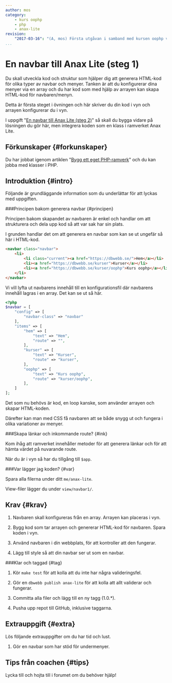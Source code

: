 ```yaml
---
author: mos
category:
    - kurs oophp
    - php
    - anax-lite
revision:
    "2017-03-16": "(A, mos) Första utgåvan i samband med kursen oophp v3."
...
```

En navbar till Anax Lite (steg 1)
==================================

Du skall utveckla kod och struktur som hjälper dig att generera HTML-kod för olika typer av navbar och menyer. Tanken är att du konfigurerar dina menyer via en array och du har kod som med hjälp av arrayen kan skapa HTML-kod för navbaren/menyn.

Detta är första steget i övningen och här skriver du din kod i vyn och arrayen konfigurerar du i vyn.

<!--more-->

I uppgift "[En navbar till Anax Lite (steg 2)](uppgift/en-navbar-till-anax-lite-steg-2)" så skall du bygga vidare på lösningen du gör här, men integrera koden som en klass i ramverket Anax Lite.



Förkunskaper {#forkunskaper}
-----------------------

Du har jobbat igenom artiklen "[Bygg ett eget PHP-ramverk](kunskap/bygg-ett-eget-php-ramverk)" och du kan jobba med klasser i PHP.



Introduktion {#intro}
-----------------------

Följande är grundläggande information som du underlättar för att lyckas med uppgiften.



###Principen bakom generera navbar {#principen}

Principen bakom skapandet av navbaren är enkel och handlar om att strukturera och dela upp kod så att var sak har sin plats.

I grunden handlar det om att generera en navbar som kan se ut ungefär så här i HTML-kod.

```html
<navbar class="navbar">
    <li>
        <li class="current"><a href="https://dbwebb.se/">Hem</a></li>
        <li><a href="https://dbwebb.se/kurser">Kurser</a></li>
        <li><a href="https://dbwebb.se/kurser/oophp">Kurs oophp</a></li>
    </li>
</navbar>
```

Vi vill lyfta ut navbarens innehåll till en konfigurationsfil där navbarens innehåll lagras i en array. Det kan se ut så här.


```php
<?php
$navbar = [
    "config" => [
        "navbar-class" => "navbar"
    ],
    "items" => [
        "hem" => [
            "text" => "Hem",
            "route" => "",
        ],
        "kurser" => [
            "text" => "Kurser",
            "route" => "kurser",
        ],
        "oophp" => [
            "text" => "Kurs oophp",
            "route" => "kurser/oophp",
        ],
    ]
];
```

Det som nu behövs är kod, en loop kanske, som använder arrayen och skapar HTML-koden.

Därefter kan man med CSS få navbaren att se både snygg ut och fungera i olika variationer av menyer.



###Skapa länkar och inkommande route? {#ink}

Kom ihåg att ramverket innehåller metoder för att generera länkar och för att hämta värdet på nuvarande route.

När du är i vyn så har du tillgång till `$app`.



###Var lägger jag koden? {#var}

Spara alla filerna under ditt `me/anax-lite`.

View-filer lägger du under `view/navbar1/`.



Krav {#krav}
-----------------------

1. Navbaren skall konfigureras från en array. Arrayen kan placeras i vyn.

1. Bygg kod som tar arrayen och genererar HTML-kod för navbaren. Spara koden i vyn.

1. Använd navbaren i din webbplats, för att kontroller att den fungerar.

1. Lägg till style så att din navbar ser ut som en navbar.



###Klar och taggad {#tag}

1. Kör `make test` för att kolla att du inte har några valideringsfel.

1. Gör en `dbwebb publish anax-lite` för att kolla att allt validerar och fungerar.

1. Committa alla filer och lägg till en ny tagg (1.0.\*).

1. Pusha upp repot till GitHub, inklusive taggarna.



Extrauppgift {#extra}
-----------------------

Lös följande extrauppgifter om du har tid och lust.

1. Gör en navbar som har stöd för undermenyer.



Tips från coachen {#tips}
-----------------------

Lycka till och hojta till i forumet om du behöver hjälp!
